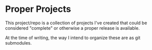 # Proper Projects

This project/repo is a collection of projects I've created that could be considered "complete" or otherwise a proper release is available.

At the time of writing, the way I intend to organize these are as git submodules.
